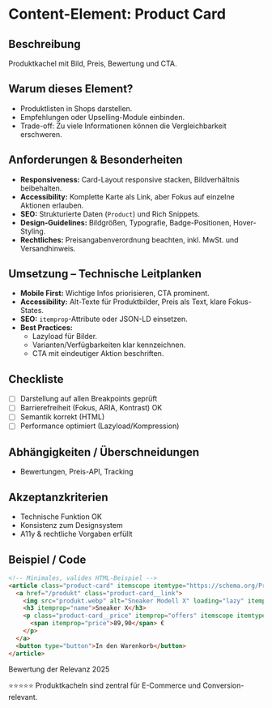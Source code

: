 # Content-Element: Product Card

## Beschreibung
Produktkachel mit Bild, Preis, Bewertung und CTA.

## Warum dieses Element?
- Produktlisten in Shops darstellen.
- Empfehlungen oder Upselling-Module einbinden.
- Trade-off: Zu viele Informationen können die Vergleichbarkeit erschweren.

## Anforderungen & Besonderheiten
- **Responsiveness:** Card-Layout responsive stacken, Bildverhältnis beibehalten.
- **Accessibility:** Komplette Karte als Link, aber Fokus auf einzelne Aktionen erlauben.
- **SEO:** Strukturierte Daten (`Product`) und Rich Snippets.
- **Design-Guidelines:** Bildgrößen, Typografie, Badge-Positionen, Hover-Styling.
- **Rechtliches:** Preisangabenverordnung beachten, inkl. MwSt. und Versandhinweis.

## Umsetzung – Technische Leitplanken
- **Mobile First:** Wichtige Infos priorisieren, CTA prominent.
- **Accessibility:** Alt-Texte für Produktbilder, Preis als Text, klare Fokus-States.
- **SEO:** `itemprop`-Attribute oder JSON-LD einsetzen.
- **Best Practices:**
  - Lazyload für Bilder.
  - Varianten/Verfügbarkeiten klar kennzeichnen.
  - CTA mit eindeutiger Aktion beschriften.

## Checkliste
- [ ] Darstellung auf allen Breakpoints geprüft
- [ ] Barrierefreiheit (Fokus, ARIA, Kontrast) OK
- [ ] Semantik korrekt (HTML)
- [ ] Performance optimiert (Lazyload/Kompression)

## Abhängigkeiten / Überschneidungen
- Bewertungen, Preis-API, Tracking

## Akzeptanzkriterien
- Technische Funktion OK
- Konsistenz zum Designsystem
- A11y & rechtliche Vorgaben erfüllt

## Beispiel / Code
```html
<!-- Minimales, valides HTML-Beispiel -->
<article class="product-card" itemscope itemtype="https://schema.org/Product">
  <a href="/produkt" class="product-card__link">
    <img src="produkt.webp" alt="Sneaker Modell X" loading="lazy" itemprop="image">
    <h3 itemprop="name">Sneaker X</h3>
    <p class="product-card__price" itemprop="offers" itemscope itemtype="https://schema.org/Offer">
      <span itemprop="price">89,90</span> €
    </p>
  </a>
  <button type="button">In den Warenkorb</button>
</article>
```

Bewertung der Relevanz 2025

⭐⭐⭐⭐⭐ Produktkacheln sind zentral für E-Commerce und Conversion-relevant.
